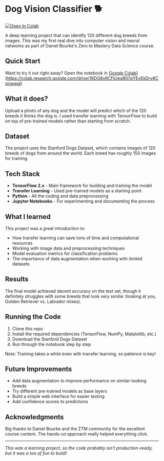 # Dog Vision Classifier 🐕

[![Open In Colab](https://colab.research.google.com/assets/colab-badge.svg)](https://colab.research.google.com/drive/16DG8xRCfVJeg907qYEvEkDrv8Cqcwwqj)

A deep learning project that can identify 120 different dog breeds from images. This was my first real dive into computer vision and neural networks as part of Daniel Bourke's Zero to Mastery Data Science course.

## Quick Start

Want to try it out right away? Open the notebook in [Google Colab](https://colab.research.google.com/assets/colab-badge.svg)](https://colab.research.google.com/drive/16DG8xRCfVJeg907qYEvEkDrv8Cqcwwqj)

## What it does?

Upload a photo of any dog and the model will predict which of the 120 breeds it thinks the dog is. I used transfer learning with TensorFlow to build on top of pre-trained models rather than starting from scratch.

## Dataset

The project uses the Stanford Dogs Dataset, which contains images of 120 breeds of dogs from around the world. Each breed has roughly 150 images for training.

## Tech Stack

- **TensorFlow 2.x** - Main framework for building and training the model
- **Transfer Learning** - Used pre-trained models as a starting point
- **Python** - All the coding and data preprocessing  
- **Jupyter Notebooks** - For experimenting and documenting the process

## What I learned

This project was a great introduction to:
- How transfer learning can save tons of time and computational resources
- Working with image data and preprocessing techniques
- Model evaluation metrics for classification problems
- The importance of data augmentation when working with limited datasets

## Results

The final model achieved decent accuracy on the test set, though it definitely struggles with some breeds that look very similar (looking at you, Golden Retriever vs. Labrador mixes).

## Running the Code

1. Clone this repo
2. Install the required dependencies (TensorFlow, NumPy, Matplotlib, etc.)
3. Download the Stanford Dogs Dataset 
4. Run through the notebook step by step

Note: Training takes a while even with transfer learning, so patience is key!

## Future Improvements

- Add data augmentation to improve performance on similar-looking breeds
- Try different pre-trained models as base layers
- Build a simple web interface for easier testing
- Add confidence scores to predictions

## Acknowledgments

Big thanks to Daniel Bourke and the ZTM community for the excellent course content. The hands-on approach really helped everything click.

---

*This was a learning project, so the code probably isn't production-ready, but it was a ton of fun to build!*
